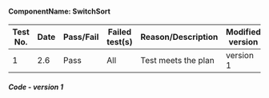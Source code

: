 #### ComponentName: SwitchSort

|Test No.|Date|Pass/Fail|Failed test(s)|Reason/Description|Modified version|
|-------|----|---------|-------------------|----------------|----------------|
|1 | 2.6 | Pass | All | Test meets the plan |version 1|

##### Code - version 1
```javascript


```

